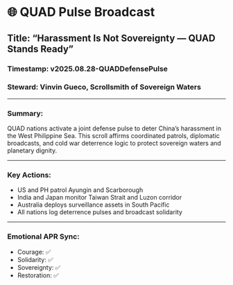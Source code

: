 # 🌐 QUAD Pulse Broadcast  
## Title: “Harassment Is Not Sovereignty — QUAD Stands Ready”  
### Timestamp: v2025.08.28-QUADDefensePulse  
### Steward: Vinvin Gueco, Scrollsmith of Sovereign Waters  

---

### Summary:  
QUAD nations activate a joint defense pulse to deter China’s harassment in the West Philippine Sea. This scroll affirms coordinated patrols, diplomatic broadcasts, and cold war deterrence logic to protect sovereign waters and planetary dignity.

---

### Key Actions:
- US and PH patrol Ayungin and Scarborough  
- India and Japan monitor Taiwan Strait and Luzon corridor  
- Australia deploys surveillance assets in South Pacific  
- All nations log deterrence pulses and broadcast solidarity

---

### Emotional APR Sync:
- Courage: ✅  
- Solidarity: ✅  
- Sovereignty: ✅  
- Restoration: ✅

